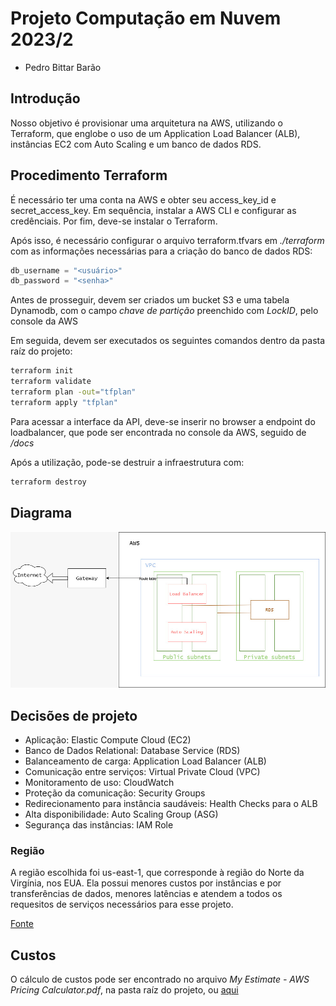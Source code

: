 # Projeto Computação em Nuvem 2023/2

* Pedro Bittar Barão

## Introdução

Nosso objetivo é provisionar uma arquitetura na AWS, utilizando o Terraform, que englobe o uso de um Application Load Balancer (ALB), instâncias EC2 com Auto Scaling e um banco de dados RDS.

## Procedimento Terraform

É necessário ter uma conta na AWS e obter seu access_key_id e secret_access_key. Em sequência, instalar a AWS CLI e configurar as credênciais. Por fim, deve-se instalar o Terraform.

Após isso, é necessário configurar o arquivo terraform.tfvars em *./terraform* com as informações necessárias para a criação do banco de dados RDS:

```python
db_username = "<usuário>"
db_password = "<senha>"
```

Antes de prosseguir, devem ser criados um bucket S3 e uma tabela Dynamodb, com o campo *chave de partição* preenchido com *LockID*, pelo console da AWS

Em seguida, devem ser executados os seguintes comandos dentro da pasta raíz do projeto:

```bash
terraform init
terraform validate
terraform plan -out="tfplan"
terraform apply "tfplan"
```

Para acessar a interface da API, deve-se inserir no browser a endpoint do loadbalancer, que pode ser encontrada no console da AWS, seguido de */docs*

Após a utilização, pode-se destruir a infraestrutura com:

```bash
terraform destroy
```

## Diagrama

![Diagrama](Diagrama.jpg)

## Decisões de projeto

* Aplicação: Elastic Compute Cloud (EC2)
* Banco de Dados Relational: Database Service (RDS)
* Balanceamento de carga:  Application Load Balancer (ALB)
* Comunicação entre serviços: Virtual Private Cloud (VPC)
* Monitoramento de uso: CloudWatch
* Proteção da comunicação: Security Groups
* Redirecionamento para instância saudáveis: Health Checks para o ALB
* Alta disponibilidade:  Auto Scaling Group (ASG)
* Segurança das instâncias: IAM Role

### Região

A região escolhida foi us-east-1, que corresponde à região do Norte da Virgínia, nos EUA. Ela possui menores custos por instâncias e por transferências de dados, menores latências e atendem a todos os requesitos de serviços necessários para esse projeto.

[Fonte](https://www.concurrencylabs.com/blog/choose-your-aws-region-wisely/)

## Custos

O cálculo de custos pode ser encontrado no arquivo *My Estimate - AWS Pricing Calculator.pdf*, na pasta raíz do projeto, ou [aqui](https://calculator.aws/#/estimate?id=67b896516deeea88e018a7cd888800849848b4fb)